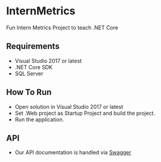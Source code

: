 # InternMetrics
Fun Intern Metrics Project to teach .NET Core

## Requirements
- Visual Studio 2017 or latest
- .NET Core SDK
- SQL Server

## How To Run
- Open solution in Visual Studio 2017 or latest
- Set .Web project as Startup Project and build the project.
- Run the application.

## API
- Our API documentation is handled via [Swagger](https://localhost:5001/swagger)
